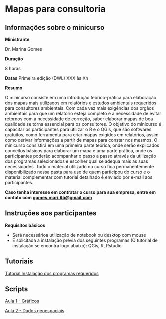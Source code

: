 # Mapas para consultoria
## Informações sobre o minicurso

**Ministrante**

Dr. Marina Gomes

**Duração**

8 horas 

**Datas**
Primeira edição (DWL)
XXX às Xh

**Resumo**

O minicurso consiste em uma introdução teórico-prática para elaboração dos mapas mais utilizados em relatórios e estudos ambientais requeridos para consultores ambientais. Com cada vez mais exigências dos orgãos ambientais para que um relatório esteja completo e a necessidade de evitar retornos com a necessidade de correção, saber elaborar mapas de boa qualidade se torna essencial para os consultores. O objetivo do minicurso é capacitar os participantes para utilizar o R e o QGis, que são softwares gratuitos, como ferramenta para criar mapas exigidos em relatórios, assim como derivar informações a partir de mapas para constar nos mesmos. O minicurso consistirá em uma primeira parte teórica, onde serão explicados conceitos básicos para elaborar um mapa e uma parte prática, onde os participantes poderão acompanhar o passo a passo através da utilização dos programas selecionados e escolher qual se adequa mais as suas necessidades. Todo o material utilizado no curso fica permanentemente disponibilizado nessa pasta para uso de quem participou do curso e o material complementar com tutorial detalhado é enviado por e-mail aos participantes.

**Caso tenha interesse em contratar o curso para sua empresa, entre em contato com gomes.mari.95@gmail.com**

## Instruções aos participantes

**Requisitos básicos**  
- Será necessárioa utilização de notebook ou desktop com mouse
- É solicitada a instalação prévia dos seguintes programas (O tutorial de instalação se encontra logo abaixo): QGis, R, Rstudio

## Tutoriais

[Tutorial Instalação dos programas requeridos](https://drive.google.com/file/d/1vdnMsTubOI12r6rvkGGO45smT4X3pqqE/view?usp=sharing)


## Scripts

[Aula 1 - Gráficos](https://github.com/marinagomesdip/minicurso-analisebiodiversidade-r/blob/main/Scripts/Aula%20%202%20-%20Gr%C3%A1ficos.R) <br>

[Aula 2 - Dados geoespaciais](https://github.com/marinagomesdip/minicurso-analisebiodiversidade-r/blob/main/Scripts/Aula%203%20-%20Dados%20Geoespaciais.R) <br>



